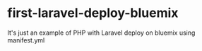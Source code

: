 # first-laravel-deploy-bluemix

It's just an example of PHP with Laravel deploy on bluemix using manifest.yml
